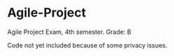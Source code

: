 # Agile-Project
Agile Project Exam, 4th semester. Grade: B

Code not yet included because of some privacy issues.
